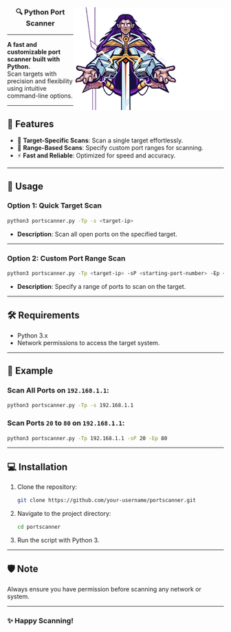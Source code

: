 


<div align="center">
  <img src="image/logo.png" alt="Logo" align="right" width="350" />

  ### 🔍 Python Port Scanner

</div>       

---

**A fast and customizable port scanner built with Python.**  
Scan targets with precision and flexibility using intuitive command-line options.

---

## 📜 Features
- 🎯 **Target-Specific Scans**: Scan a single target effortlessly.
- 🚀 **Range-Based Scans**: Specify custom port ranges for scanning.
- ⚡ **Fast and Reliable**: Optimized for speed and accuracy.

---

## 🔧 Usage

### Option 1: **Quick Target Scan**
```bash
python3 portscanner.py -Tp -s <target-ip>
```
- **Description**: Scan all open ports on the specified target.

---

### Option 2: **Custom Port Range Scan**
```bash
python3 portscanner.py -Tp <target-ip> -sP <starting-port-number> -Ep <ending-port-number>
```
- **Description**: Specify a range of ports to scan on the target.

---

## 🛠️ Requirements
- Python 3.x
- Network permissions to access the target system.

---

## 🌟 Example
### Scan All Ports on `192.168.1.1`:
```bash
python3 portscanner.py -Tp -s 192.168.1.1
```

### Scan Ports `20` to `80` on `192.168.1.1`:
```bash
python3 portscanner.py -Tp 192.168.1.1 -sP 20 -Ep 80
```

---

## 💻 Installation
1. Clone the repository:
   ```bash
   git clone https://github.com/your-username/portscanner.git
   ```
2. Navigate to the project directory:
   ```bash
   cd portscanner
   ```
3. Run the script with Python 3.

---

## 🛡️ Note
Always ensure you have permission before scanning any network or system.

---

### ✨ Happy Scanning!